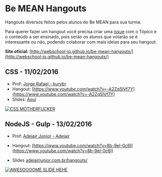 # Be MEAN Hangouts

Hangouts diversos feitos pelos alunos do Be MEAN para sua turma.

Para querer fazer um hangout você precisa criar uma [issue](https://github.com/Webschool-io/be-mean-hangouts/issues) com o Tópico e o conteúdo a ser ensinado, pois serão os alunos que votarão se é interessante ou não, podendo colaborar com mais ideias para seu hangout.

**Site oficial:** [http://webschool-io.github.io/be-mean-hangouts/](http://webschool-io.github.io/be-mean-hangouts/)

## CSS - 11/02/2016

- Prof: [Jorge Rafael - kurybr](https://github.com/kurybr)
- Hangout: [https://www.youtube.com/watch?v=-A2Zq5IVf7Y](https://www.youtube.com/watch?v=-A2Zq5IVf7Y)
- Slides: [Aqui](hangouts-resources/css-kurybr-11-02-2016/slides.pdf)

[![CSS MOTHERFUCKER](https://cldup.com/LKM9vvDAeY.png)](https://www.youtube.com/watch?v=-A2Zq5IVf7Y)

## NodeJS - Gulp - 13/02/2016

- Prof: [Adejair Júnior - Adejair](https://github.com/Adejair)
- Hangout:
[https://www.youtube.com/watch?v=8b-9eI-0c6I](https://www.youtube.com/watch?v=8b-9eI-0c6I)

- Slides [adejairjunior.com.br/hangouts/](http://adejairjunior.com.br/hangouts/)

[![AWESOOOOME SLIDE HEHE](http://i.imgur.com/gcm7sKD.png)](https://www.youtube.com/watch?v=8b-9eI-0c6I)
